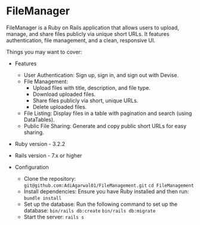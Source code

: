 # FileManager

FileManager is a Ruby on Rails application that allows users to upload, manage, and share files publicly via unique short URLs. It features authentication, file management, and a clean, responsive UI.

Things you may want to cover:

* Features
  - User Authentication: Sign up, sign in, and sign out with Devise.
  - File Management:
    - Upload files with title, description, and file type.
    - Download uploaded files.
    - Share files publicly via short, unique URLs.
    - Delete uploaded files.
  - File Listing: Display files in a table with pagination and search (using DataTables).
  - Public File Sharing: Generate and copy public short URLs for easy sharing.

* Ruby version - 3.2.2
  
* Rails version - 7.x or higher

* Configuration
  - Clone the repository:
    `git@github.com:AdiAgarwal01/FileManagement.git`
    `cd FileManagement`
  - Install dependencies: Ensure you have Ruby installed and then run: `bundle install`
  - Set up the database: Run the following command to set up the database:
    `bin/rails db:create`
    `bin/rails db:migrate`
  - Start the server: `rails s`
